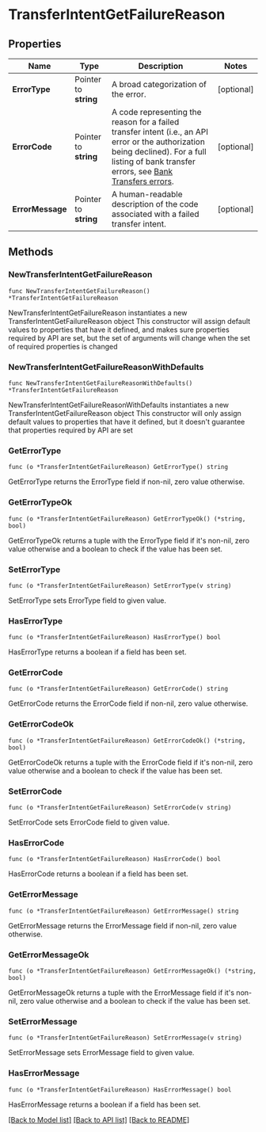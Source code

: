 # TransferIntentGetFailureReason

## Properties

Name | Type | Description | Notes
------------ | ------------- | ------------- | -------------
**ErrorType** | Pointer to **string** | A broad categorization of the error. | [optional] 
**ErrorCode** | Pointer to **string** | A code representing the reason for a failed transfer intent (i.e., an API error or the authorization being declined).  For a full listing of bank transfer errors, see [Bank Transfers errors](https://plaid.com/docs/errors/bank-transfers/). | [optional] 
**ErrorMessage** | Pointer to **string** | A human-readable description of the code associated with a failed transfer intent. | [optional] 

## Methods

### NewTransferIntentGetFailureReason

`func NewTransferIntentGetFailureReason() *TransferIntentGetFailureReason`

NewTransferIntentGetFailureReason instantiates a new TransferIntentGetFailureReason object
This constructor will assign default values to properties that have it defined,
and makes sure properties required by API are set, but the set of arguments
will change when the set of required properties is changed

### NewTransferIntentGetFailureReasonWithDefaults

`func NewTransferIntentGetFailureReasonWithDefaults() *TransferIntentGetFailureReason`

NewTransferIntentGetFailureReasonWithDefaults instantiates a new TransferIntentGetFailureReason object
This constructor will only assign default values to properties that have it defined,
but it doesn't guarantee that properties required by API are set

### GetErrorType

`func (o *TransferIntentGetFailureReason) GetErrorType() string`

GetErrorType returns the ErrorType field if non-nil, zero value otherwise.

### GetErrorTypeOk

`func (o *TransferIntentGetFailureReason) GetErrorTypeOk() (*string, bool)`

GetErrorTypeOk returns a tuple with the ErrorType field if it's non-nil, zero value otherwise
and a boolean to check if the value has been set.

### SetErrorType

`func (o *TransferIntentGetFailureReason) SetErrorType(v string)`

SetErrorType sets ErrorType field to given value.

### HasErrorType

`func (o *TransferIntentGetFailureReason) HasErrorType() bool`

HasErrorType returns a boolean if a field has been set.

### GetErrorCode

`func (o *TransferIntentGetFailureReason) GetErrorCode() string`

GetErrorCode returns the ErrorCode field if non-nil, zero value otherwise.

### GetErrorCodeOk

`func (o *TransferIntentGetFailureReason) GetErrorCodeOk() (*string, bool)`

GetErrorCodeOk returns a tuple with the ErrorCode field if it's non-nil, zero value otherwise
and a boolean to check if the value has been set.

### SetErrorCode

`func (o *TransferIntentGetFailureReason) SetErrorCode(v string)`

SetErrorCode sets ErrorCode field to given value.

### HasErrorCode

`func (o *TransferIntentGetFailureReason) HasErrorCode() bool`

HasErrorCode returns a boolean if a field has been set.

### GetErrorMessage

`func (o *TransferIntentGetFailureReason) GetErrorMessage() string`

GetErrorMessage returns the ErrorMessage field if non-nil, zero value otherwise.

### GetErrorMessageOk

`func (o *TransferIntentGetFailureReason) GetErrorMessageOk() (*string, bool)`

GetErrorMessageOk returns a tuple with the ErrorMessage field if it's non-nil, zero value otherwise
and a boolean to check if the value has been set.

### SetErrorMessage

`func (o *TransferIntentGetFailureReason) SetErrorMessage(v string)`

SetErrorMessage sets ErrorMessage field to given value.

### HasErrorMessage

`func (o *TransferIntentGetFailureReason) HasErrorMessage() bool`

HasErrorMessage returns a boolean if a field has been set.


[[Back to Model list]](../README.md#documentation-for-models) [[Back to API list]](../README.md#documentation-for-api-endpoints) [[Back to README]](../README.md)


